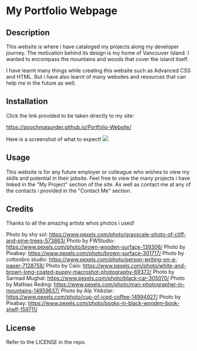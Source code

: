 # My Portfolio Webpage

## Description

This website is where i have cataloged my projects along my developer journey. The motivation behind its design is my home of Vancouver Island. I wanted to encompass the mountains and woods that cover the island itself. 

I have learnt many things while creating this website such as Advanced CSS and HTML. But i have also learnt of many websites and resources that can help me in the future as well. 

## Installation

Click the link provided to be taken directly to my site:

https://poochmagunder.github.io/Portfolio-Website/

Here is a screenshot of what to expect!
<img src="Devon Eadie's Portfolio.png">

## Usage

This website is for any future employer or colleague who wishes to view my skills and potential in their jobsite. Feel free to view the many projects i have linked in the "My Project" section of the site. As well as contact me at any of the contacts i provided in the "Contact Me" section.

## Credits

Thanks to all the amazing artists whos photos i used!

Photo by shy sol: https://www.pexels.com/photo/grayscale-photo-of-cliff-and-pine-trees-573863/
Photo by FWStudio: https://www.pexels.com/photo/brown-wooden-surface-139306/
Photo by Pixabay: https://www.pexels.com/photo/brown-surface-301717/
Photo by cottonbro studio: https://www.pexels.com/photo/person-writing-on-a-paper-7128758/
Photo by Caio: https://www.pexels.com/photo/white-and-brown-long-coated-puppy-macroshot-photography-69372/
Photo by Sarmad Mughal: https://www.pexels.com/photo/black-car-305070/
Photo by Mathias Reding: https://www.pexels.com/photo/man-photographer-in-mountains-14959637/
Photo by Alp Yıldızlar: https://www.pexels.com/photo/cup-of-iced-coffee-14994927/
Photo by Pixabay: https://www.pexels.com/photo/books-in-black-wooden-book-shelf-159711/

## License

Refer to the LICENSE in the repo.
